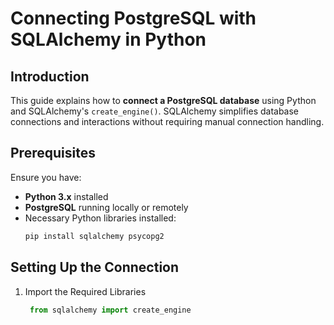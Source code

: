 # Connecting PostgreSQL with SQLAlchemy in Python

## Introduction
This guide explains how to **connect a PostgreSQL database** using Python and SQLAlchemy's `create_engine()`. SQLAlchemy simplifies database connections and interactions without requiring manual connection handling.

## Prerequisites
Ensure you have:
- **Python 3.x** installed
- **PostgreSQL** running locally or remotely
- Necessary Python libraries installed:
  ```bash
  pip install sqlalchemy psycopg2
## Setting Up the Connection
1. Import the Required Libraries
   ```Python
    from sqlalchemy import create_engine
```
